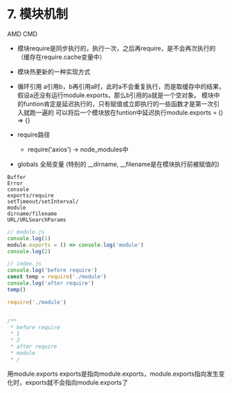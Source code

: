 # 7. 模块机制

AMD CMD

* 模块require是同步执行的，执行一次，之后再require，是不会再次执行的（缓存在require.cache变量中）

* 模块热更新的一种实现方式

* 循环引用
a引用b，b再引用a时，此时a不会重复执行，而是取缓存中的结果，假设a还没有运行module.exports，那么b引用的a就是一个空对象。
模块中的funtion肯定是延迟执行的，只有赋值或立即执行的一些函数才是第一次引入就跑一遍的
可以将后一个模块放在funtion中延迟执行module.exports = () => {}

* require路径
  * require('axios') -> node_modules中

* globals 全局变量 (特别的 __dirname, __filename是在模块执行前被赋值的)
```
Buffer
Error
console
exports/require
setTimeout/setInterval/
module
dirname/filename
URL/URLSearchParams
```


```js
// module.js
console.log(1)
module.exports = () => console.log('module')
console.log(2)

// index.js
console.log('before require')
const temp = require('./module')
console.log('after require')
temp()

require('./module')


/**
 * before require
 * 1
 * 2
 * after require
 * module
 * /
```


用module.exports
exports是指向module.exports，module.exports指向发生变化时，exports就不会指向module.exports了

